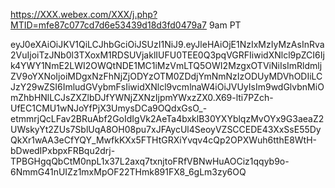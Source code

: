 https://XXX.webex.com/XXX/j.php?MTID=mfe87c077cd7d6e53439d18d3fd0479a7 9am PT

eyJ0eXAiOiJKV1QiLCJhbGciOiJSUzI1NiJ9.eyJleHAiOjE1NzIxMzIyMzAsInRva2VuIjoiTzJNb0l3TXoxM1RDSUVjaklIUFU0TEE0Q3pqVGRFIiwidXNlcl9pZCI6Ijk4YWY1NmE2LWI2OWQtNDE1MC1iMzVmLTQ5OWI2MzgxOTViNiIsImRldmljZV9oYXNoIjoiMDgxNzFhNjZjODYzOTM0ZDdjYmNmNzIzODUyMDVhODIiLCJzY29wZSI6ImludGVybmFsIiwidXNlcl9vcmlnaW4iOiJVUyIsIm9wdGlvbnMiOmZhbHNlLCJsZXZlbDJfYWNjZXNzIjpmYWxzZX0.X69-lti7PZch-UfEC1CMU1wNJoYfPjX3UmysDCa9OQdxGsO_-etmmrjQcLFav2BRuAbf2GoIdIgVk2AeTa4bxklB30YXYblqzMvOYx9G3aeaZ2UWskyYt2ZUs7SblUqA8OH08pu7xJFAycUl4SeoyVZSCCEDE43XxSsE55DyQkXr1wAA3eCfYQY_MwfkKXx5FTHtGRXiYvqv4cQp2OPXWuh6tthE8WtH-bDwedIPxbpxFRBqu2drj-TPBGHgqQbCtM0npL1x37L2axq7txnjtoFRfVBNwHuAOCiz1qqyb9o-6NmmG41nUIZz1mxMpOF22THmk891FX8_6gLm3zy6OQ

